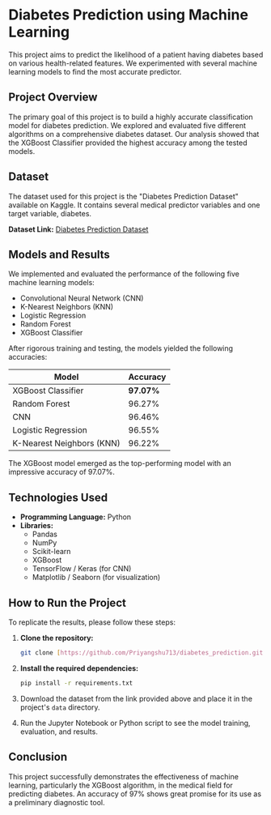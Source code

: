 # Diabetes Prediction using Machine Learning

This project aims to predict the likelihood of a patient having diabetes based on various health-related features. We experimented with several machine learning models to find the most accurate predictor.

## Project Overview

The primary goal of this project is to build a highly accurate classification model for diabetes prediction. We explored and evaluated five different algorithms on a comprehensive diabetes dataset. Our analysis showed that the XGBoost Classifier provided the highest accuracy among the tested models.

## Dataset

The dataset used for this project is the "Diabetes Prediction Dataset" available on Kaggle. It contains several medical predictor variables and one target variable, diabetes.

**Dataset Link:** [Diabetes Prediction Dataset](https://www.kaggle.com/datasets/iammustafatz/diabetes-prediction-dataset)

## Models and Results

We implemented and evaluated the performance of the following five machine learning models:

* Convolutional Neural Network (CNN)
* K-Nearest Neighbors (KNN)
* Logistic Regression
* Random Forest
* XGBoost Classifier

After rigorous training and testing, the models yielded the following accuracies:

| Model                | Accuracy |
| -------------------- | -------- |
| XGBoost Classifier   | **97.07%**   |
| Random Forest        | 96.27%   |
| CNN                  | 96.46%   |
| Logistic Regression  | 96.55%   |
| K-Nearest Neighbors (KNN) | 96.22% |

The XGBoost model emerged as the top-performing model with an impressive accuracy of 97.07%.

## Technologies Used

* **Programming Language:** Python
* **Libraries:**
    * Pandas
    * NumPy
    * Scikit-learn
    * XGBoost
    * TensorFlow / Keras (for CNN)
    * Matplotlib / Seaborn (for visualization)

## How to Run the Project

To replicate the results, please follow these steps:

1.  **Clone the repository:**
    ```bash
    git clone [https://github.com/Priyangshu713/diabetes_prediction.git](https://github.com/Priyangshu713/diabetes_prediction.git)
    ```

2.  **Install the required dependencies:**
    ```bash
    pip install -r requirements.txt
    ```

3.  Download the dataset from the link provided above and place it in the project's `data` directory.

4.  Run the Jupyter Notebook or Python script to see the model training, evaluation, and results.

## Conclusion

This project successfully demonstrates the effectiveness of machine learning, particularly the XGBoost algorithm, in the medical field for predicting diabetes. An accuracy of 97% shows great promise for its use as a preliminary diagnostic tool.
